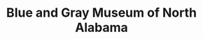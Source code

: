 ---
layout: repo
title: "Blue and Gray Museum of North Alabama"
id: 10186
permalink: repos/10186/
---